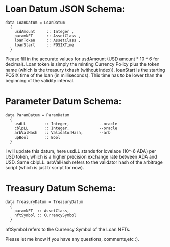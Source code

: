 # Loan Datum JSON Schema:
```
data LoanDatum = LoanDatum
  { 
    usdAmount     :: Integer ,
    paramNFT      :: AssetClass ,
    loanToken     :: AssetClass ,
    loanStart     :: POSIXTime
  }
```
Please fill in the accurate values for usdAmount (USD amount * 10 ^ 6 for decimal). Loan token is simply the minting Currency Policy plus the token name (which is the treasury txhash (without index)). loanStart is the starting POSIX time of the loan (in milliseconds). This time has to be lower than the beginning of the validity interval.



# Parameter Datum Schema:
```
data ParamDatum = ParamDatum
  { 
    usdLL        :: Integer,             --oracle
    cblpLL       :: Integer,             --oracle
    arbValHash   :: ValidatorHash,       --arb
    upBool       :: Bool
  }
```
I will update this datum, here usdLL stands for lovelace (10^-6 ADA) per USD token, which is a higher precision exchange rate between ADA and USD.
Same cblpLL. arbValHash refers to the validator hash of the arbitrage script (which is just tr script for now).



# Treasury Datum Schema:
```
data TreasuryDatum = TreasuryDatum
  { 
    paramNFT  :: AssetClass,
    nftSymbol :: CurrencySymbol
  }
```
nftSymbol refers to the Currency Symbol of the Loan NFTs.

Please let me know if you have any questions, comments,etc :).